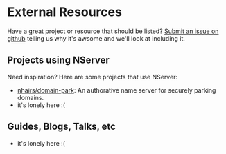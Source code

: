 # External Resources

Have a great project or resource that should be listed? [Submit an issue on github](https://github.com/nhairs/nserver/issues) telling us why it's awsome and we'll look at including it.

## Projects using NServer

Need inspiration? Here are some projects that use NServer:

- [nhairs/domain-park](https://github.com/nhairs/domain-park): An authorative name server for securely parking domains.
- it's lonely here :(

## Guides, Blogs, Talks, etc

- it's lonely here :(

